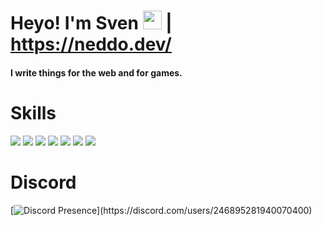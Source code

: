 # Heyo! I'm Sven <img src="https://raw.githubusercontent.com/MartinHeinz/MartinHeinz/master/wave.gif" width="30px"> | https://neddo.dev/

#### I write things for the web and for games.

# Skills
![](https://img.shields.io/badge/-HTML-F16529?style=for-the-badge&labelColor=1e1e1e&logo=HTML5&logoColor=F16529)
![](https://img.shields.io/badge/-PHP-B0B3D6?style=for-the-badge&labelColor=1e1e1e&logo=PHP&logoColor=B0B3D6)
![](https://img.shields.io/badge/-Typescript-408CE3?style=for-the-badge&labelColor=1e1e1e&logo=typescript&logoColor=408CE3) 
![](https://img.shields.io/badge/-Javascript-FCD703?style=for-the-badge&labelColor=1e1e1e&logo=javascript&logoColor=FCD703)
![](https://img.shields.io/badge/-Git-ED7F3B?style=for-the-badge&labelColor=1e1e1e&logo=git&logoColor=ED7F3B)
![](https://img.shields.io/badge/-Node.js-48C258?style=for-the-badge&labelColor=1e1e1e&logo=node.js&logoColor=48C258)
![](https://img.shields.io/badge/-MySQL-F29111?style=for-the-badge&labelColor=1e1e1e&logo=mysql&logoColor=F29111)

# Discord

[![Discord Presence](https://lanyard-profile-readme.vercel.app/api/246895281940070400?idleMessage=Doing%20something%20with%20my%20life...)](https://discord.com/users/246895281940070400)
